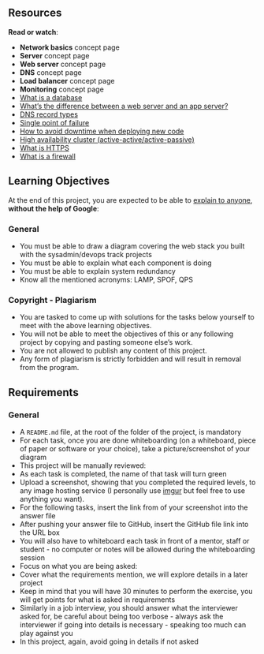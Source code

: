 Resources
---------

**Read or watch**:

*   **Network basics** concept page
*   **Server** concept page
*   **Web server** concept page
*   **DNS** concept page
*   **Load balancer** concept page
*   **Monitoring** concept page
*   [What is a database](/rltoken/2aD2bdPj0eDQWmxZTOBvZw "What is a database")
*   [What’s the difference between a web server and an app server?](/rltoken/9ex7UxzBD4-opT_U9N8_xg "What's the difference between a web server and an app server?")
*   [DNS record types](/rltoken/w_sIcupLbs9Xd9x6VC7RcA "DNS record types")
*   [Single point of failure](/rltoken/ipevhCv7QCKeGswHNrhkNA "Single point of failure")
*   [How to avoid downtime when deploying new code](/rltoken/4ansLu2gtHnoFrNThqyObA "How to avoid downtime when deploying new code")
*   [High availability cluster (active-active/active-passive)](/rltoken/TAJeVYy9U9iLaEDd6XkbRA "High availability cluster (active-active/active-passive)")
*   [What is HTTPS](/rltoken/c0zs2MxrmxFLsCPOizxq6g "What is HTTPS")
*   [What is a firewall](/rltoken/j6idMcUTyNEDj1oYDQFmUw "What is a firewall")

Learning Objectives
-------------------

At the end of this project, you are expected to be able to [explain to anyone](/rltoken/FPJvEE-DRJDvmVTNWeFR8A "explain to anyone"), **without the help of Google**:

### General

*   You must be able to draw a diagram covering the web stack you built with the sysadmin/devops track projects
*   You must be able to explain what each component is doing
*   You must be able to explain system redundancy
*   Know all the mentioned acronyms: LAMP, SPOF, QPS

### Copyright - Plagiarism

*   You are tasked to come up with solutions for the tasks below yourself to meet with the above learning objectives.
*   You will not be able to meet the objectives of this or any following project by copying and pasting someone else’s work.
*   You are not allowed to publish any content of this project.
*   Any form of plagiarism is strictly forbidden and will result in removal from the program.

Requirements
------------

### General

*   A `README.md` file, at the root of the folder of the project, is mandatory
*   For each task, once you are done whiteboarding (on a whiteboard, piece of paper or software or your choice), take a picture/screenshot of your diagram
*   This project will be manually reviewed:
*   As each task is completed, the name of that task will turn green
*   Upload a screenshot, showing that you completed the required levels, to any image hosting service (I personally use [imgur](/rltoken/m_O2HLsKrO1zg31LMcLOGQ "imgur") but feel free to use anything you want).
*   For the following tasks, insert the link from of your screenshot into the answer file
*   After pushing your answer file to GitHub, insert the GitHub file link into the URL box
*   You will also have to whiteboard each task in front of a mentor, staff or student - no computer or notes will be allowed during the whiteboarding session
*   Focus on what you are being asked:
*   Cover what the requirements mention, we will explore details in a later project
*   Keep in mind that you will have 30 minutes to perform the exercise, you will get points for what is asked in requirements
*   Similarly in a job interview, you should answer what the interviewer asked for, be careful about being too verbose - always ask the interviewer if going into details is necessary - speaking too much can play against you
*   In this project, again, avoid going in details if not asked